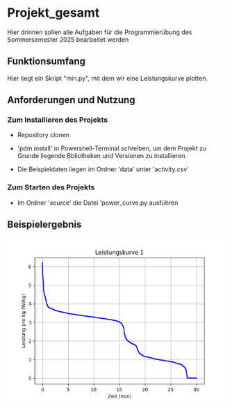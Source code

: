 # Projekt_gesamt

Hier drinnen sollen alle Aufgaben für die Programmierübung des Sommersemester 2025 bearbeitet werden


## Funktionsumfang
Hier liegt ein Skript "min.py", mit dem wir eine Leistungskurve plotten.

## Anforderungen und Nutzung

### Zum Installieren des Projekts
- Repository clonen
- 'pdm install' in Powershell-Terminal schreiben, um dem Projekt zu Grunde liegende Bbliotheken und Versionen zu installieren.

- Die Beispieldaten liegen im Ordner 'data' unter 'activity.csv'

### Zum Starten des Projekts
- Im Ordner 'source' die Datei 'power_curve.py ausführen


## Beispielergebnis
![](figures/power_curve.png)
